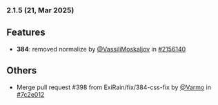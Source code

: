 ### 2.1.5 (21, Mar 2025)
## Features
- **384**: removed normalize by [<u>@VassiliMoskaljov</u>](https://www.github.com/VassiliMoskaljov) in [#2156140](https://github.com/buerokratt/Chat-Widget/commit/2156140)
## Others
- Merge pull request #398 from ExiRain/fix/384-css-fix by [<u>@Varmo</u>](https://www.github.com/Varmo) in [#7c2e012](https://github.com/buerokratt/Chat-Widget/commit/7c2e012)
